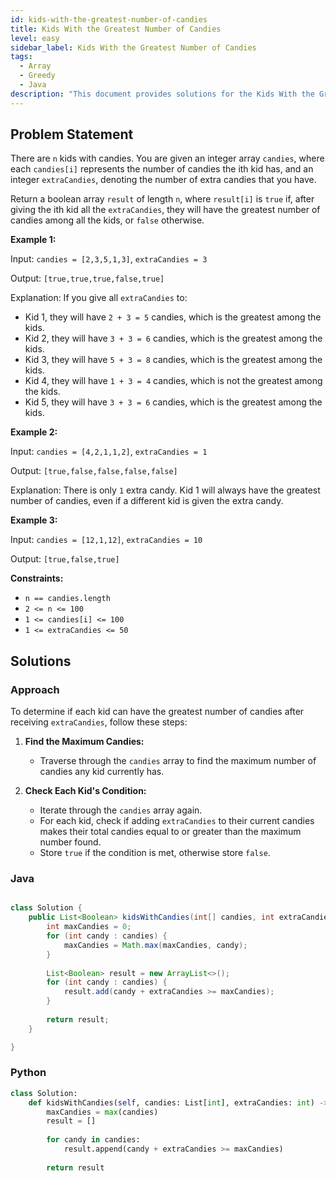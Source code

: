 ```yaml
---
id: kids-with-the-greatest-number-of-candies
title: Kids With the Greatest Number of Candies
level: easy
sidebar_label: Kids With the Greatest Number of Candies
tags:
  - Array
  - Greedy
  - Java
description: "This document provides solutions for the Kids With the Greatest Number of Candies problem."
---
```


## Problem Statement

There are `n` kids with candies. You are given an integer array `candies`, where each `candies[i]` represents the number of candies the ith kid has, and an integer `extraCandies`, denoting the number of extra candies that you have.

Return a boolean array `result` of length `n`, where `result[i]` is `true` if, after giving the ith kid all the `extraCandies`, they will have the greatest number of candies among all the kids, or `false` otherwise.

**Example 1:**

Input: `candies = [2,3,5,1,3]`, `extraCandies = 3`

Output: `[true,true,true,false,true]`

Explanation: If you give all `extraCandies` to:
- Kid 1, they will have `2 + 3 = 5` candies, which is the greatest among the kids.
- Kid 2, they will have `3 + 3 = 6` candies, which is the greatest among the kids.
- Kid 3, they will have `5 + 3 = 8` candies, which is the greatest among the kids.
- Kid 4, they will have `1 + 3 = 4` candies, which is not the greatest among the kids.
- Kid 5, they will have `3 + 3 = 6` candies, which is the greatest among the kids.

**Example 2:**

Input: `candies = [4,2,1,1,2]`, `extraCandies = 1`

Output: `[true,false,false,false,false]`

Explanation: There is only `1` extra candy.
Kid 1 will always have the greatest number of candies, even if a different kid is given the extra candy.

**Example 3:**

Input: `candies = [12,1,12]`, `extraCandies = 10`

Output: `[true,false,true]`

**Constraints:**

- `n == candies.length`
- `2 <= n <= 100`
- `1 <= candies[i] <= 100`
- `1 <= extraCandies <= 50`

## Solutions

### Approach

To determine if each kid can have the greatest number of candies after receiving `extraCandies`, follow these steps:

1. **Find the Maximum Candies:**
   - Traverse through the `candies` array to find the maximum number of candies any kid currently has.

2. **Check Each Kid's Condition:**
   - Iterate through the `candies` array again.
   - For each kid, check if adding `extraCandies` to their current candies makes their total candies equal to or greater than the maximum number found.
   - Store `true` if the condition is met, otherwise store `false`.

### Java 

```java

class Solution {
    public List<Boolean> kidsWithCandies(int[] candies, int extraCandies) {
        int maxCandies = 0;
        for (int candy : candies) {
            maxCandies = Math.max(maxCandies, candy);
        }
        
        List<Boolean> result = new ArrayList<>();
        for (int candy : candies) {
            result.add(candy + extraCandies >= maxCandies);
        }
        
        return result;
    }

}
```

### Python 
```Python
class Solution:
    def kidsWithCandies(self, candies: List[int], extraCandies: int) -> List[bool]:
        maxCandies = max(candies)
        result = []
        
        for candy in candies:
            result.append(candy + extraCandies >= maxCandies)
        
        return result
```

